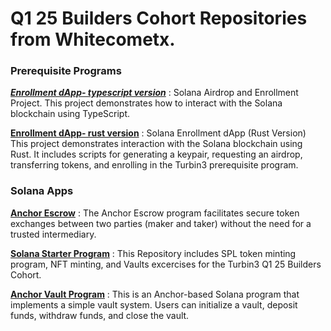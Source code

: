 <h1>Q1 25 Builders Cohort Repositories from Whitecometx.</h1>

<h3>Prerequisite Programs</h3>

[**<i>Enrollment dApp- typescript version</i>**](https://github.com/whitecometx/Enrollment_dApp_typescript_version)  : Solana Airdrop and Enrollment Project. This project demonstrates how to interact with the Solana blockchain using TypeScript. 

[**Enrollment dApp- rust version**](https://github.com/whitecometx/Enrollment_dApp_rust_version) : Solana Enrollment dApp (Rust Version)
This project demonstrates interaction with the Solana blockchain using Rust. It includes scripts for generating a keypair, requesting an airdrop, transferring tokens, and enrolling in the Turbin3 prerequisite program.

<h3>Solana Apps</h3>

[**Anchor Escrow**](https://github.com/whitecometx/Anchor_Escrow) : The Anchor Escrow program facilitates secure token exchanges between two parties (maker and taker) without the need for a trusted intermediary.

[**Solana Starter Program**](https://github.com/whitecometx/Solana_starter_Turbin3) : This Repository includes SPL token minting program, NFT minting, and Vaults excercises for the Turbin3 Q1 25 Builders Cohort. 

[**Anchor Vault Program**](https://github.com/whitecometx/Anchor_Vault/tree/main) : This is an Anchor-based Solana program that implements a simple vault system. Users can initialize a vault, deposit funds, withdraw funds, and close the vault.


